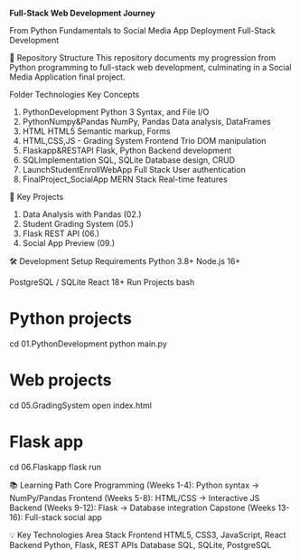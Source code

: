 **Full-Stack Web Development Journey**

From Python Fundamentals to Social Media App Deployment
Full-Stack Development

📂 Repository Structure
This repository documents my progression from Python programming to full-stack web development, culminating in a Social Media Application final project.

Folder	Technologies	Key Concepts
01. PythonDevelopment	Python 3	Syntax, and File I/O
02. PythonNumpy&Pandas	NumPy, Pandas	Data analysis, DataFrames
03. HTML	HTML5	Semantic markup, Forms
05. HTML,CSS,JS - Grading System	Frontend Trio	DOM manipulation
06. Flaskapp&RESTAPI	Flask, Python	Backend development
07. SQLImplementation	SQL, SQLite	Database design, CRUD
08. LaunchStudentEnrollWebApp	Full Stack	User authentication
09. FinalProject_SocialApp	MERN Stack	Real-time features

🚀 Key Projects
1. Data Analysis with Pandas (02.)
2. Student Grading System (05.)
3. Flask REST API (06.)
4. Social App Preview (09.)

🛠 Development Setup
Requirements
Python 3.8+
Node.js 16+

PostgreSQL / SQLite
React 18+
Run Projects
bash

# Python projects
cd 01.PythonDevelopment
python main.py

# Web projects
cd 05.GradingSystem
open index.html

# Flask app
cd 06.Flaskapp
flask run

📚 Learning Path
Core Programming (Weeks 1-4):
Python syntax → NumPy/Pandas
Frontend (Weeks 5-8):
HTML/CSS → Interactive JS
Backend (Weeks 9-12):
Flask → Database integration
Capstone (Weeks 13-16):
Full-stack social app

💡 Key Technologies
Area	Stack
Frontend	HTML5, CSS3, JavaScript, React
Backend	Python, Flask, REST APIs
Database	SQL, SQLite, PostgreSQL
